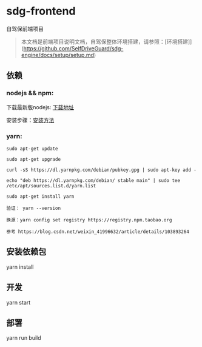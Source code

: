 # sdg-frontend
自驾保前端项目

>本文档是前端项目说明文档，自驾保整体环境搭建，请参照：[环境搭建]](https://github.com/SelfDriveGuard/sdg-engine/docs/setup/setup.md)

## 依赖

### nodejs && npm:
下载最新版nodejs:  [下载地址](https://nodejs.org/en/download/)

安装步骤：[安装方法](https://github.com/nodejs/help/wiki/Installation)

### yarn: 
```
sudo apt-get update

sudo apt-get upgrade

curl -sS https://dl.yarnpkg.com/debian/pubkey.gpg | sudo apt-key add -
 
echo "deb https://dl.yarnpkg.com/debian/ stable main" | sudo tee /etc/apt/sources.list.d/yarn.list

sudo apt-get install yarn

验证： yarn --version

换源：yarn config set registry https://registry.npm.taobao.org

参考 https://blog.csdn.net/weixin_41996632/article/details/103893264
```
## 安装依赖包
yarn install

## 开发
yarn start

## 部署
yarn run build

